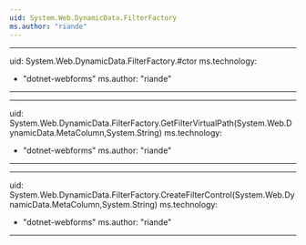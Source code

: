 ```yaml
---
uid: System.Web.DynamicData.FilterFactory
ms.author: "riande"
---
```


---
uid: System.Web.DynamicData.FilterFactory.#ctor
ms.technology: 
  - "dotnet-webforms"
ms.author: "riande"
---

---
uid: System.Web.DynamicData.FilterFactory.GetFilterVirtualPath(System.Web.DynamicData.MetaColumn,System.String)
ms.technology: 
  - "dotnet-webforms"
ms.author: "riande"
---

---
uid: System.Web.DynamicData.FilterFactory.CreateFilterControl(System.Web.DynamicData.MetaColumn,System.String)
ms.technology: 
  - "dotnet-webforms"
ms.author: "riande"
---
